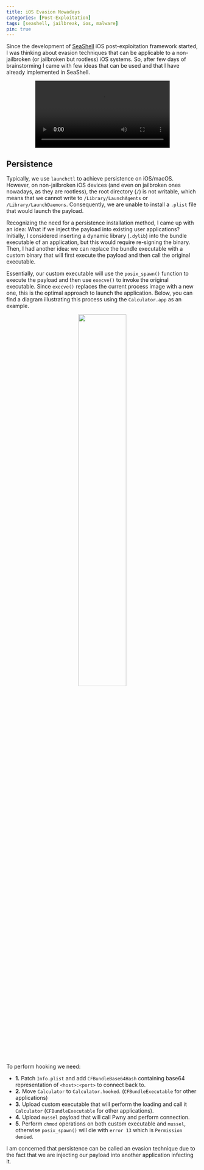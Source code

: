 ```yaml
---
title: iOS Evasion Nowadays
categories: [Post-Exploitation]
tags: [seashell, jailbreak, ios, malware]
pin: true
---
```


Since the development of [SeaShell](https://github.com/entysec/seashell) iOS post-exploitation framework started, I was thinking about evasion techniques that can be applicable to a non-jailbroken (or jailbroken but rootless) iOS systems. So, after few days of brainstorming I came with few ideas that can be used and that I have already implemented in SeaShell.

<p align="center">
<video width="70%" autoplay controls>
  <source src="https://raw.githubusercontent.com/EntySec/SeaShell/main/seashell/data/preview/hook.mp4" type="video/mp4">
Your browser does not support the video tag.
</video>
</p>

## Persistence

Typically, we use `launchctl` to achieve persistence on iOS/macOS. However, on non-jailbroken iOS devices (and even on jailbroken ones nowadays, as they are rootless), the root directory (`/`) is not writable, which means that we cannot write to `/Library/LaunchAgents` or `/Library/LaunchDaemons`. Consequently, we are unable to install a `.plist` file that would launch the payload.

Recognizing the need for a persistence installation method, I came up with an idea: What if we inject the payload into existing user applications? Initially, I considered inserting a dynamic library (`.dylib`) into the bundle executable of an application, but this would require re-signing the binary. Then, I had another idea: we can replace the bundle executable with a custom binary that will first execute the payload and then call the original executable.

Essentially, our custom executable will use the `posix_spawn()` function to execute the payload and then use `execve()` to invoke the original executable. Since `execve()` replaces the current process image with a new one, this is the optimal approach to launch the application. Below, you can find a diagram illustrating this process using the `Calculator.app` as an example.

<p align="center">
  <img width="50%" src="https://raw.githubusercontent.com/EntySec/SeaShell/main/seashell/data/preview/hook.png">
</p>

To perform hooking we need:

* **1.** Patch `Info.plist` and add `CFBundleBase64Hash` containing base64 representation of `<host>:<port>` to connect back to.
* **2.** Move `Calculator` to `Calculator.hooked`. (`CFBundleExecutable` for other applications)
* **3.** Upload custom executable that will perform the loading and call it `Calculator` (`CFBundleExecutable` for other applications).
* **4.** Upload `mussel` payload that will call Pwny and perform connection.
* **5.** Perform `chmod` operations on both custom executable and `mussel`, otherwise `posix_spawn()` will die with `error 13` which is `Permission denied`.

I am concerned that persistence can be called an evasion technique due to the fact that we are injecting our payload into another application infecting it.
